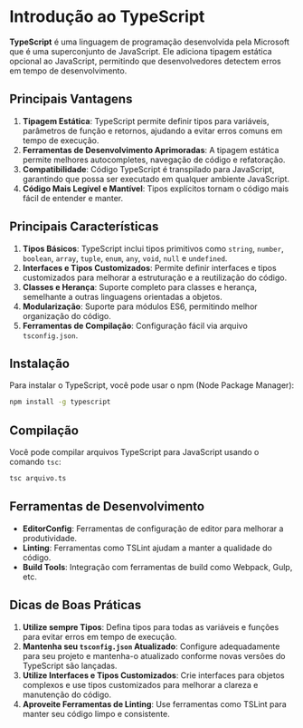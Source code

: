 
# Introdução ao TypeScript

**TypeScript** é uma linguagem de programação desenvolvida pela Microsoft que é uma superconjunto de JavaScript. Ele adiciona tipagem estática opcional ao JavaScript, permitindo que desenvolvedores detectem erros em tempo de desenvolvimento. 

## Principais Vantagens

1. **Tipagem Estática**: TypeScript permite definir tipos para variáveis, parâmetros de função e retornos, ajudando a evitar erros comuns em tempo de execução.
2. **Ferramentas de Desenvolvimento Aprimoradas**: A tipagem estática permite melhores autocompletes, navegação de código e refatoração.
3. **Compatibilidade**: Código TypeScript é transpilado para JavaScript, garantindo que possa ser executado em qualquer ambiente JavaScript.
4. **Código Mais Legível e Mantível**: Tipos explícitos tornam o código mais fácil de entender e manter.

## Principais Características

1. **Tipos Básicos**: TypeScript inclui tipos primitivos como `string`, `number`, `boolean`, `array`, `tuple`, `enum`, `any`, `void`, `null` e `undefined`.
2. **Interfaces e Tipos Customizados**: Permite definir interfaces e tipos customizados para melhorar a estruturação e a reutilização do código.
3. **Classes e Herança**: Suporte completo para classes e herança, semelhante a outras linguagens orientadas a objetos.
4. **Modularização**: Suporte para módulos ES6, permitindo melhor organização do código.
5. **Ferramentas de Compilação**: Configuração fácil via arquivo `tsconfig.json`.

## Instalação

Para instalar o TypeScript, você pode usar o npm (Node Package Manager):

```sh
npm install -g typescript
```

## Compilação

Você pode compilar arquivos TypeScript para JavaScript usando o comando `tsc`:

```sh
tsc arquivo.ts
```

## Ferramentas de Desenvolvimento

- **EditorConfig**: Ferramentas de configuração de editor para melhorar a produtividade.
- **Linting**: Ferramentas como TSLint ajudam a manter a qualidade do código.
- **Build Tools**: Integração com ferramentas de build como Webpack, Gulp, etc.

## Dicas de Boas Práticas

1. **Utilize sempre Tipos**: Defina tipos para todas as variáveis e funções para evitar erros em tempo de execução.
2. **Mantenha seu `tsconfig.json` Atualizado**: Configure adequadamente para seu projeto e mantenha-o atualizado conforme novas versões do TypeScript são lançadas.
3. **Utilize Interfaces e Tipos Customizados**: Crie interfaces para objetos complexos e use tipos customizados para melhorar a clareza e manutenção do código.
4. **Aproveite Ferramentas de Linting**: Use ferramentas como TSLint para manter seu código limpo e consistente.
